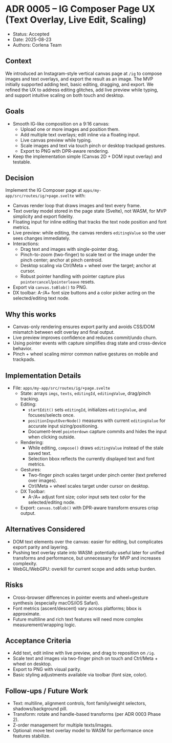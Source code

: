 # ADR 0005 – IG Composer Page UX (Text Overlay, Live Edit, Scaling)

- Status: Accepted
- Date: 2025-08-23
- Authors: Corlena Team

## Context
We introduced an Instagram-style vertical canvas page at `/ig` to compose images and text overlays, and export the result as an image. The MVP initially supported adding text, basic editing, dragging, and export. We refined the UX to address editing glitches, add live preview while typing, and support intuitive scaling on both touch and desktop.

## Goals
- Smooth IG-like composition on a 9:16 canvas:
  - Upload one or more images and position them.
  - Add multiple text overlays; edit inline via a floating input.
  - Live canvas preview while typing.
  - Scale images and text via touch pinch or desktop trackpad gestures.
  - Export to PNG with DPR-aware rendering.
- Keep the implementation simple (Canvas 2D + DOM input overlay) and testable.

## Decision
Implement the IG Composer page at `apps/my-app/src/routes/ig/+page.svelte` with:
- Canvas render loop that draws images and text every frame.
- Text overlay model stored in the page state (Svelte), not WASM, for MVP simplicity and export fidelity.
- Floating input for inline editing that tracks the text node position and font metrics.
- Live preview: while editing, the canvas renders `editingValue` so the user sees changes immediately.
- Interactions:
  - Drag text and images with single-pointer drag.
  - Pinch-to-zoom (two-finger) to scale text or the image under the pinch center; anchor at pinch centroid.
  - Desktop scaling via Ctrl/Meta + wheel over the target; anchor at cursor.
  - Robust pointer handling with pointer capture plus `pointercancel`/`pointerleave` resets.
- Export via `canvas.toBlob()` to PNG.
- DX toolbar: A-/A+ font size buttons and a color picker acting on the selected/editing text node.

## Why this works
- Canvas-only rendering ensures export parity and avoids CSS/DOM mismatch between edit overlay and final output.
- Live preview improves confidence and reduces commit/undo churn.
- Using pointer events with capture simplifies drag state and cross-device behavior.
- Pinch + wheel scaling mirror common native gestures on mobile and trackpads.

## Implementation Details
- File: `apps/my-app/src/routes/ig/+page.svelte`
  - State: arrays `imgs`, `texts`, `editingId`, `editingValue`, drag/pinch tracking.
  - Editing:
    - `startEdit()` sets `editingId`, initializes `editingValue`, and focuses/selects once.
    - `positionInputOverNode()` measures with current `editingValue` for accurate input sizing/positioning.
    - Document-level `pointerdown` capture commits and hides the input when clicking outside.
  - Rendering:
    - While editing, `compose()` draws `editingValue` instead of the stale saved text.
    - Selection bbox reflects the currently displayed text and font metrics.
  - Gestures:
    - Two-finger pinch scales target under pinch center (text preferred over images).
    - Ctrl/Meta + wheel scales target under cursor on desktop.
  - DX Toolbar:
    - A-/A+ adjust font size; color input sets text color for the selected/editing node.
  - Export: `canvas.toBlob()` with DPR-aware transform ensures crisp output.

## Alternatives Considered
- DOM text elements over the canvas: easier for editing, but complicates export parity and layering.
- Pushing text overlay state into WASM: potentially useful later for unified transforms and performance, but unnecessary for MVP and increases complexity.
- WebGL/WebGPU: overkill for current scope and adds setup burden.

## Risks
- Cross-browser differences in pointer events and wheel+gesture synthesis (especially macOS/iOS Safari).
- Font metrics (ascent/descent) vary across platforms; bbox is approximate.
- Future multiline and rich text features will need more complex measurement/wrapping logic.

## Acceptance Criteria
- Add text, edit inline with live preview, and drag to reposition on `/ig`.
- Scale text and images via two-finger pinch on touch and Ctrl/Meta + wheel on desktop.
- Export to PNG with visual parity.
- Basic styling adjustments available via toolbar (font size, color).

## Follow-ups / Future Work
- Text: multiline, alignment controls, font family/weight selectors, shadows/background pill.
- Transform: rotate and handle-based transforms (per ADR 0003 Phase 2).
- Z-order management for multiple texts/images.
- Optional: move text overlay model to WASM for performance once features stabilize.
